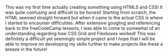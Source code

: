 This was my first time actually creating something using HTML5 and CSS! It was quite confusing and difficult to be honest! Starting from scratch, the HTML seemed straight forward but when it came to the actual CSS is where I started to encounter difficulties. After extensive googling and referencing back to the freeCodeCamp lessons, I was able to come to somewhat of an understanding regarding how CSS Grid and Flexboxes worked! This was definitely a difficult yet seemingly simple project and I hope that I will be able to improve on developing my skills further to make projects like these a breeze in the future! 
